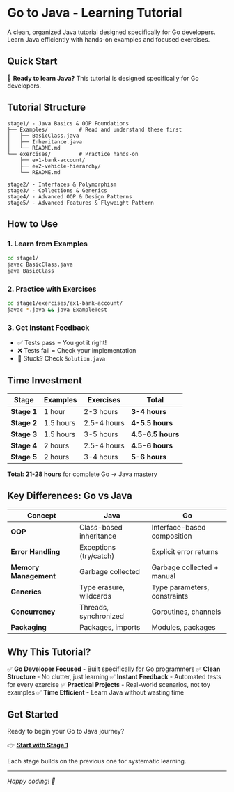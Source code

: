 # Go to Java - Learning Tutorial

A clean, organized Java tutorial designed specifically for Go developers. Learn Java efficiently with hands-on examples and focused exercises.

## Quick Start

👀 **Ready to learn Java?** This tutorial is designed specifically for Go developers.

## Tutorial Structure

```
stage1/ - Java Basics & OOP Foundations
├── Examples/          # Read and understand these first
│   ├── BasicClass.java
│   ├── Inheritance.java
│   └── README.md
└── exercises/         # Practice hands-on
    ├── ex1-bank-account/
    ├── ex2-vehicle-hierarchy/
    └── README.md

stage2/ - Interfaces & Polymorphism
stage3/ - Collections & Generics
stage4/ - Advanced OOP & Design Patterns
stage5/ - Advanced Features & Flyweight Pattern
```

## How to Use

### 1. Learn from Examples
```bash
cd stage1/
javac BasicClass.java
java BasicClass
```

### 2. Practice with Exercises
```bash
cd stage1/exercises/ex1-bank-account/
javac *.java && java ExampleTest
```

### 3. Get Instant Feedback
- ✅ Tests pass = You got it right!
- ❌ Tests fail = Check your implementation
- 🤔 Stuck? Check `Solution.java`

## Time Investment

| Stage | Examples | Exercises | Total |
|-------|----------|-----------|-------|
| **Stage 1** | 1 hour | 2-3 hours | **3-4 hours** |
| **Stage 2** | 1.5 hours | 2.5-4 hours | **4-5.5 hours** |
| **Stage 3** | 1.5 hours | 3-5 hours | **4.5-6.5 hours** |
| **Stage 4** | 2 hours | 2.5-4 hours | **4.5-6 hours** |
| **Stage 5** | 2 hours | 3-4 hours | **5-6 hours** |

**Total: 21-28 hours** for complete Go → Java mastery

## Key Differences: Go vs Java

| Concept | Java | Go |
|---------|------|-----|
| **OOP** | Class-based inheritance | Interface-based composition |
| **Error Handling** | Exceptions (try/catch) | Explicit error returns |
| **Memory Management** | Garbage collected | Garbage collected + manual |
| **Generics** | Type erasure, wildcards | Type parameters, constraints |
| **Concurrency** | Threads, synchronized | Goroutines, channels |
| **Packaging** | Packages, imports | Modules, packages |

## Why This Tutorial?

✅ **Go Developer Focused** - Built specifically for Go programmers
✅ **Clean Structure** - No clutter, just learning
✅ **Instant Feedback** - Automated tests for every exercise
✅ **Practical Projects** - Real-world scenarios, not toy examples
✅ **Time Efficient** - Learn Java without wasting time

## Get Started

Ready to begin your Go to Java journey?

👉 **[Start with Stage 1](stage1/)**

Each stage builds on the previous one for systematic learning.

---

*Happy coding! 🚀*